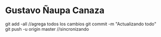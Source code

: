 # Gustavo Ñaupa Canaza

git add -all //agrega todos los cambios
git commit -m "Actualizando todo"
git push -u origin master //sincronizando
